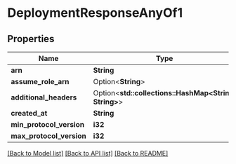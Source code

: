 # DeploymentResponseAnyOf1

## Properties

Name | Type | Description | Notes
------------ | ------------- | ------------- | -------------
**arn** | **String** |  | 
**assume_role_arn** | Option<**String**> |  | [optional]
**additional_headers** | Option<**std::collections::HashMap<String, String>**> |  | [optional]
**created_at** | **String** |  | 
**min_protocol_version** | **i32** |  | 
**max_protocol_version** | **i32** |  | 

[[Back to Model list]](../README.md#documentation-for-models) [[Back to API list]](../README.md#documentation-for-api-endpoints) [[Back to README]](../README.md)


